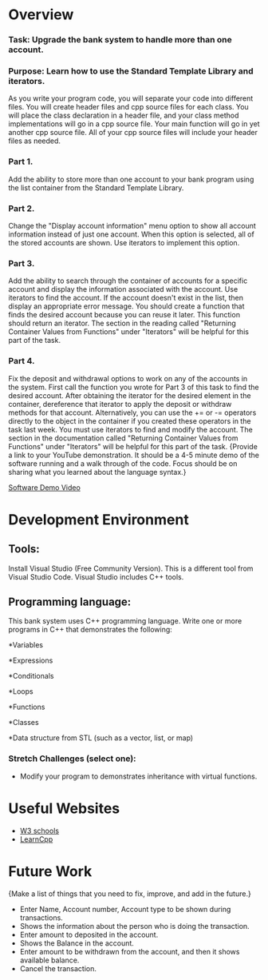# Overview

### Task: Upgrade the bank system to handle more than one account.

### Purpose: Learn how to use the Standard Template Library and iterators.

As you write your program code, you will separate your code into different files. You will create header files and cpp source files for each class. You will place the class declaration in a header file, and your class method implementations will go in a cpp source file. Your main function will go in yet another cpp source file. All of your cpp source files will include your header files as needed.

### Part 1.
Add the ability to store more than one account to your bank program using the list container from the Standard Template Library.

### Part 2.
Change the "Display account information" menu option to show all account information instead of just one account. When this option is selected, all of the stored accounts are shown. Use iterators to implement this option.

### Part 3.
Add the ability to search through the container of accounts for a specific account and display the information associated with the account. Use iterators to find the account. If the account doesn't exist in the list, then display an appropriate error message. You should create a function that finds the desired account because you can reuse it later. This function should return an iterator. The section in the reading called "Returning Container Values from Functions" under "Iterators" will be helpful for this part of the task.

### Part 4.
Fix the deposit and withdrawal options to work on any of the accounts in the system. First call the function you wrote for Part 3 of this task to find the desired account. After obtaining the iterator for the desired element in the container, dereference that iterator to apply the deposit or withdraw methods for that account. Alternatively, you can use the += or -= operators directly to the object in the container if you created these operators in the task last week. You must use iterators to find and modify the account. The section in the documentation called "Returning Container Values from Functions" under "Iterators" will be helpful for this part of the task.
{Provide a link to your YouTube demonstration.  It should be a 4-5 minute demo of the software running and a walk through of the code.  Focus should be on sharing what you learned about the language syntax.}

[Software Demo Video](http://youtube.link.goes.here)

# Development Environment

## Tools: 
Install Visual Studio (Free Community Version). This is a different tool from Visual Studio Code. Visual Studio includes C++ tools.

## Programming language:
This bank system uses C++ programming language. Write one or more programs in C++ that demonstrates the following:

*Variables

*Expressions

*Conditionals

*Loops

*Functions

*Classes

*Data structure from STL (such as a vector, list, or map)

### Stretch Challenges (select one):

* Modify your program to demonstrates inheritance with virtual functions.

# Useful Websites

* [W3 schools](https://www.w3schools.com/cpp/)
* [LearnCpp](https://www.learncpp.com/)

# Future Work

{Make a list of things that you need to fix, improve, and add in the future.}
* Enter Name, Account number, Account type to be shown during transactions.
* Shows the information about the person who is doing the transaction.
* Enter amount to deposited in the account.
* Shows the Balance in the account.
* Enter amount to be withdrawn from the account, and then it shows available balance.
* Cancel the transaction.